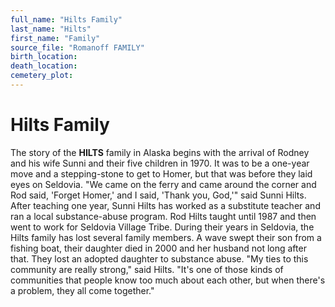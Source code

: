 ```yaml
---
full_name: "Hilts Family"
last_name: "Hilts"
first_name: "Family"
source_file: "Romanoff FAMILY"
birth_location:
death_location:
cemetery_plot: 
---
```

# Hilts Family

The story of the **HILTS** family in Alaska begins with the arrival of
Rodney and his wife Sunni and their five children in 1970. It was to be
a one-year move and a stepping-stone to get to Homer, but that was
before they laid eyes on Seldovia. "We came on the ferry and came around
the corner and Rod said, 'Forget Homer,' and I said, 'Thank you, God,'"
said Sunni Hilts. After teaching one year, Sunni Hilts has worked as a
substitute teacher and ran a local substance-abuse program. Rod Hilts
taught until 1987 and then went to work for Seldovia Village Tribe.
During their years in Seldovia, the Hilts family has lost several family
members. A wave swept their son from a fishing boat, their daughter died
in 2000 and her husband not long after that. They lost an adopted
daughter to substance abuse. "My ties to this community are really
strong," said Hilts. "It's one of those kinds of communities that people
know too much about each other, but when there's a problem, they all
come together."

